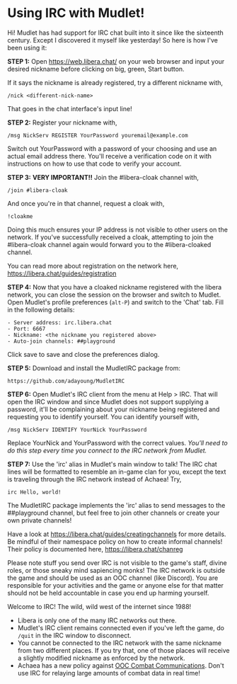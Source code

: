 Using IRC with Mudlet!
======================

Hi! Mudlet has had support for IRC chat built into it since like the
sixteenth century. Except I discovered it myself like yesterday! So here
is how I've been using it:

**STEP 1:** Open https://web.libera.chat/ on your web browser and input
your desired nickname before clicking on big, green, Start button.

If it says the nickname is already registered, try a different nickname
with,

    /nick <different-nick-name>

That goes in the chat interface's input line!

**STEP 2:** Register your nickname with,

    /msg NickServ REGISTER YourPassword youremail@example.com

Switch out YourPassword with a password of your choosing and use an
actual email address there. You'll receive a verification code on it
with instructions on how to use that code to verify your account.

**STEP 3:** __VERY IMPORTANT!!__ Join the #libera-cloak channel with,

    /join #libera-cloak

And once you're in that channel, request a cloak with,

    !cloakme

Doing this much ensures your IP address is not visible to other users on
the network. If you've successfully received a cloak, attempting to join
the #libera-cloak channel again would forward you to the #libera-cloaked
channel.

You can read more about registration on the network here, https://libera.chat/guides/registration

**STEP 4:** Now that you have a cloaked nickname registered with the
libera network, you can close the session on the browser and switch to
Mudlet. Open Mudlet's profile preferences (`alt-P`) and switch to the
'Chat' tab. Fill in the following details:

    - Server address: irc.libera.chat
    - Port: 6667
    - Nickname: <the nickname you registered above>
    - Auto-join channels: ##playground

Click save to save and close the preferences dialog.

**STEP 5:** Download and install the MudletIRC package from:

    https://github.com/adayoung/MudletIRC

**STEP 6:** Open Mudlet's IRC client from the menu at Help > IRC. That
will open the IRC window and since Mudlet does not support supplying a
password, it'll be complaining about your nickname being registered and
requesting you to identify yourself. You can identify yourself with,

    /msg NickServ IDENTIFY YourNick YourPassword

Replace YourNick and YourPassword with the correct values. _You'll need
to do this step every time you connect to the IRC network from Mudlet._

**STEP 7:** Use the 'irc' alias in Mudlet's main window to talk! The IRC
chat lines will be formatted to resemble an in-game clan for you, except
the text is traveling through the IRC network instead of Achaea! Try,

    irc Hello, world!

The MudletIRC package implements the 'irc' alias to send messages to the
##playground channel, but feel free to join other channels or create
your own private channels!

Have a look at https://libera.chat/guides/creatingchannels for more
details. Be mindful of their namespace policy on how to create informal
channels! Their policy is documented here, https://libera.chat/chanreg

Please note stuff you send over IRC is not visible to the game's staff,
divine roles, or those sneaky mind sapiencing monks! The IRC network is
outside the game and should be used as an OOC channel (like Discord).
You are responsible for your activities and the game or anyone else for
that matter should not be held accountable in case you end up harming
yourself.

Welcome to IRC! The wild, wild west of the internet since 1988!

- Libera is only one of the many IRC networks out there.
- Mudlet's IRC client remains connected even if you've left the game, do
`/quit` in the IRC window to disconnect.
- You cannot be connected to the IRC network with the same nickname from
two different places. If you try that, one of those places will receive
a slightly modified nickname as enforced by the network.
- Achaea has a new policy against [OOC Combat Communications](https://www.achaea.com/game-help/?what=ooc-combat-communication).
Don't use IRC for relaying large amounts of combat data in real time!
